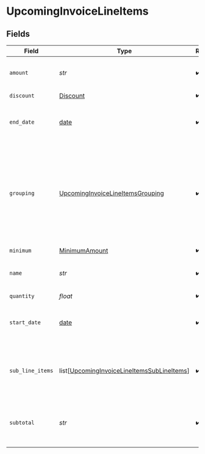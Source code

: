 # UpcomingInvoiceLineItems


## Fields

| Field                                                                                                                                                                                 | Type                                                                                                                                                                                  | Required                                                                                                                                                                              | Description                                                                                                                                                                           | Example                                                                                                                                                                               |
| ------------------------------------------------------------------------------------------------------------------------------------------------------------------------------------- | ------------------------------------------------------------------------------------------------------------------------------------------------------------------------------------- | ------------------------------------------------------------------------------------------------------------------------------------------------------------------------------------- | ------------------------------------------------------------------------------------------------------------------------------------------------------------------------------------- | ------------------------------------------------------------------------------------------------------------------------------------------------------------------------------------- |
| `amount`                                                                                                                                                                              | *str*                                                                                                                                                                                 | :heavy_check_mark:                                                                                                                                                                    | The final amount after any discounts or minimums.                                                                                                                                     | 7.00                                                                                                                                                                                  |
| `discount`                                                                                                                                                                            | [Discount](../../models/shared/discount.md)                                                                                                                                           | :heavy_check_mark:                                                                                                                                                                    | N/A                                                                                                                                                                                   |                                                                                                                                                                                       |
| `end_date`                                                                                                                                                                            | [date](https://docs.python.org/3/library/datetime.html#date-objects)                                                                                                                  | :heavy_check_mark:                                                                                                                                                                    | The end date of the range of time applied for this line item's price.                                                                                                                 | 2022-02-01T08:00:00+00:00                                                                                                                                                             |
| `grouping`                                                                                                                                                                            | [UpcomingInvoiceLineItemsGrouping](../../models/shared/upcominginvoicelineitemsgrouping.md)                                                                                           | :heavy_check_mark:                                                                                                                                                                    | For configured prices that are split by a grouping key, this will be populated with the key and a value. The `amount` and `subtotal` will be the values for this particular grouping. |                                                                                                                                                                                       |
| `minimum`                                                                                                                                                                             | [MinimumAmount](../../models/shared/minimumamount.md)                                                                                                                                 | :heavy_check_mark:                                                                                                                                                                    | N/A                                                                                                                                                                                   |                                                                                                                                                                                       |
| `name`                                                                                                                                                                                | *str*                                                                                                                                                                                 | :heavy_check_mark:                                                                                                                                                                    | The name of the price associated with this line item.                                                                                                                                 | Fixed Fee                                                                                                                                                                             |
| `quantity`                                                                                                                                                                            | *float*                                                                                                                                                                               | :heavy_check_mark:                                                                                                                                                                    | N/A                                                                                                                                                                                   | 1                                                                                                                                                                                     |
| `start_date`                                                                                                                                                                          | [date](https://docs.python.org/3/library/datetime.html#date-objects)                                                                                                                  | :heavy_check_mark:                                                                                                                                                                    | The start date of the range of time applied for this line item's price.                                                                                                               | 2022-02-01T08:00:00+00:00                                                                                                                                                             |
| `sub_line_items`                                                                                                                                                                      | list[[UpcomingInvoiceLineItemsSubLineItems](../../models/shared/upcominginvoicelineitemssublineitems.md)]                                                                             | :heavy_check_mark:                                                                                                                                                                    | For complex pricing structures, the line item can be broken down further in `sub_line_items`.                                                                                         |                                                                                                                                                                                       |
| `subtotal`                                                                                                                                                                            | *str*                                                                                                                                                                                 | :heavy_check_mark:                                                                                                                                                                    | The line amount before any line item-specific discounts or minimums.                                                                                                                  | 9.00                                                                                                                                                                                  |